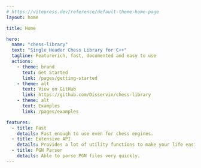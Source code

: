 ```yaml
---
# https://vitepress.dev/reference/default-theme-home-page
layout: home

title: Home

hero:
  name: "chess-library"
  text: "Single Header Chess Library for C++"
  tagline: Featurerich, fast, documented and easy to use
  actions:
    - theme: brand
      text: Get Started
      link: /pages/getting-started
    - theme: alt
      text: View on GitHub
      link: https://github.com/Disservin/chess-library
    - theme: alt
      text: Examples
      link: /pages/examples

features:
  - title: Fast
    details: Fast enough to use even for chess engines.
  - title: Extensive API
    details: Provides a lot of utility functions to make your life easier.
  - title: PGN Parser
    details: Able to parse PGN files very quickly.
---
```

